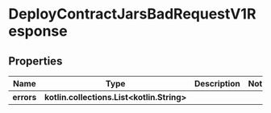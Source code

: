
# DeployContractJarsBadRequestV1Response

## Properties
Name | Type | Description | Notes
------------ | ------------- | ------------- | -------------
**errors** | **kotlin.collections.List&lt;kotlin.String&gt;** |  | 



